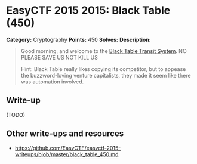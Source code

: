 # EasyCTF 2015 2015: Black Table (450)

**Category:** Cryptography
**Points:** 450
**Solves:** 
**Description:**

> Good morning, and welcome to the [Black Table Transit System](https://github.com/EasyCTF/easyctf-2015-writeups/files/blacktable.txt). NO PLEASE SAVE US NOT KILL US
> 
> 
> Hint: Black Table really likes copying its competitor, but to appease the buzzword-loving venture capitalists, they made it seem like there was automation involved.

## Write-up

(TODO)

## Other write-ups and resources

* <https://github.com/EasyCTF/easyctf-2015-writeups/blob/master/black_table_450.md>
